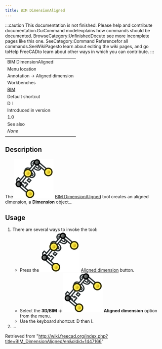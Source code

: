 ```yaml
---
title: BIM DimensionAligned
---
```


:::caution
This documentation is not finished. Please help and contribute documentation.GuiCommand modelexplains how commands should be documented. BrowseCategory:UnfinishedDocuto see more incomplete pages like this one. SeeCategory:Command Referencefor all commands.SeeWikiPagesto learn about editing the wiki pages, and go toHelp FreeCADto learn about other ways in which you can contribute.
:::

|                                       |
| ------------------------------------- |
| BIM DimensionAligned                  |
| Menu location                         |
| Annotation → Aligned dimension        |
| Workbenches                           |
| [BIM](/BIM_Workbench "BIM Workbench") |
| Default shortcut                      |
| D I                                   |
| Introduced in version                 |
| 1.0                                   |
| See also                              |
| _None_                                |
|                                       |

## Description

The ![](/src/assets/images/BIM_DimensionAligned.svg) [BIM DimensionAligned](/BIM_DimensionAligned "BIM DimensionAligned") tool creates an aligned dimension, a **Dimension** object...

## Usage

1. There are several ways to invoke the tool:
   - Press the ![](/src/assets/images/BIM_DimensionAligned.svg) [Aligned dimension](/BIM_DimensionAligned "BIM DimensionAligned") button.
   - Select the **3D/BIM → ![](/src/assets/images/BIM_DimensionAligned.svg) Aligned dimension** option from the menu.
   - Use the keyboard shortcut: D then I.
2. ...

Retrieved from "<http://wiki.freecad.org/index.php?title=BIM_DimensionAligned/en&oldid=1447166>"
